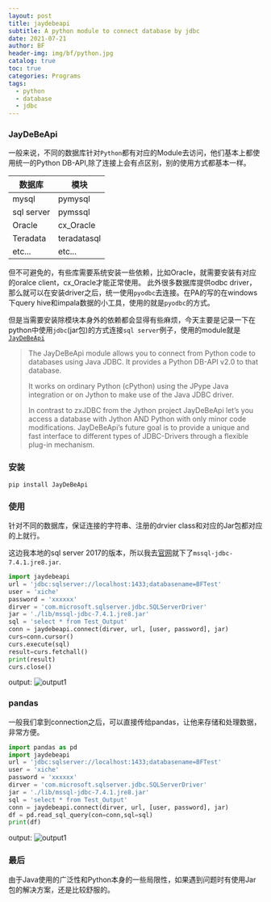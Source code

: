 ```yaml
---
layout: post
title: jaydebeapi
subtitle: A python module to connect database by jdbc
date: 2021-07-21
author: BF
header-img: img/bf/python.jpg
catalog: true
toc: true
categories: Programs
tags:
  - python
  - database
  - jdbc
---
```


### JayDeBeApi

一般来说，不同的数据库针对`Python`都有对应的Module去访问，他们基本上都使用统一的Python DB-API,除了连接上会有点区别，别的使用方式都基本一样。

| 数据库     | 模块        |
| ---------- | ----------- |
| mysql      | pymysql     |
| sql server | pymssql     |
| Oracle     | cx_Oracle   |
| Teradata   | teradatasql |
| etc...     | etc...      |

但不可避免的，有些库需要系统安装一些依赖，比如Oracle，就需要安装有对应的oralce client，cx_Oracle才能正常使用。 此外很多数据库提供odbc driver，那么就可以在安装driver之后，统一使用`pyodbc`去连接。在PA的写的在windows下query hive和impala数据的小工具，使用的就是`pyodbc`的方式。

但是当需要安装除模块本身外的依赖都会显得有些麻烦，今天主要是记录一下在python中使用`jdbc`(jar包)的方式连接`sql server`例子，使用的module就是[`JayDeBeApi`](https://pypi.org/project/JayDeBeApi/)

> The JayDeBeApi module allows you to connect from Python code to databases using Java JDBC. It provides a Python DB-API v2.0 to that database.
>
> It works on ordinary Python (cPython) using the JPype Java integration or on Jython to make use of the Java JDBC driver.
>
> In contrast to zxJDBC from the Jython project JayDeBeApi let’s you access a database with Jython AND Python with only minor code modifications. JayDeBeApi’s future goal is to provide a unique and fast interface to different types of JDBC-Drivers through a flexible plug-in mechanism.

<!-- more -->
### 安装

```shell
pip install JayDeBeApi
```

### 使用
针对不同的数据库，保证连接的字符串、注册的drvier class和对应的Jar包都对应的上就行。

这边我本地的sql server 2017的版本，所以我去[官网](https://docs.microsoft.com/zh-CN/sql/connect/jdbc/download-microsoft-jdbc-driver-for-sql-server?view=sql-server-2017)就下了`mssql-jdbc-7.4.1.jre8.jar`.
```Python
import jaydebeapi
url = 'jdbc:sqlserver://localhost:1433;databasename=BFTest'
user = 'xiche'
password = 'xxxxxx'
dirver = 'com.microsoft.sqlserver.jdbc.SQLServerDriver'
jar = './lib/mssql-jdbc-7.4.1.jre8.jar'
sql = 'select * from Test_Output'
conn = jaydebeapi.connect(dirver, url, [user, password], jar)
curs=conn.cursor()
curs.execute(sql)
result=curs.fetchall()
print(result)
curs.close()
```

output:
![output1](/img/post/2021/07/2021-07-23-jaydebeapi-output-01.png)

### pandas
一般我们拿到connection之后，可以直接传给pandas，让他来存储和处理数据，非常方便。
```Python
import pandas as pd
import jaydebeapi
url = 'jdbc:sqlserver://localhost:1433;databasename=BFTest'
user = 'xiche'
password = 'xxxxxx'
dirver = 'com.microsoft.sqlserver.jdbc.SQLServerDriver'
jar = './lib/mssql-jdbc-7.4.1.jre8.jar'
sql = 'select * from Test_Output'
conn = jaydebeapi.connect(dirver, url, [user, password], jar)
df = pd.read_sql_query(con=conn,sql=sql)
print(df)
```
output:
![output1](/img/post/2021/07/2021-07-23-jaydebeapi-output-02.png)

### 最后
由于Java使用的广泛性和Python本身的一些局限性，如果遇到问题时有使用Jar包的解决方案，还是比较舒服的。
